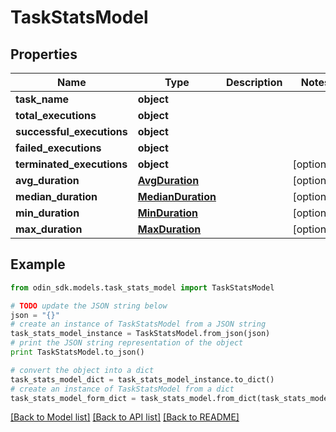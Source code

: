 # TaskStatsModel


## Properties

Name | Type | Description | Notes
------------ | ------------- | ------------- | -------------
**task_name** | **object** |  | 
**total_executions** | **object** |  | 
**successful_executions** | **object** |  | 
**failed_executions** | **object** |  | 
**terminated_executions** | **object** |  | [optional] 
**avg_duration** | [**AvgDuration**](AvgDuration.md) |  | [optional] 
**median_duration** | [**MedianDuration**](MedianDuration.md) |  | [optional] 
**min_duration** | [**MinDuration**](MinDuration.md) |  | [optional] 
**max_duration** | [**MaxDuration**](MaxDuration.md) |  | [optional] 

## Example

```python
from odin_sdk.models.task_stats_model import TaskStatsModel

# TODO update the JSON string below
json = "{}"
# create an instance of TaskStatsModel from a JSON string
task_stats_model_instance = TaskStatsModel.from_json(json)
# print the JSON string representation of the object
print TaskStatsModel.to_json()

# convert the object into a dict
task_stats_model_dict = task_stats_model_instance.to_dict()
# create an instance of TaskStatsModel from a dict
task_stats_model_form_dict = task_stats_model.from_dict(task_stats_model_dict)
```
[[Back to Model list]](../README.md#documentation-for-models) [[Back to API list]](../README.md#documentation-for-api-endpoints) [[Back to README]](../README.md)


